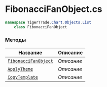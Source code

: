 
# FibonacciFanObject.cs
```csharp
namespace TigerTrade.Chart.Objects.List  
    class FibonacciFanObject
```

### Методы
| Название | Описание |
| --- | --- |
| [`FibonacciFanObject`](./Методы/FibonacciFanObject.md) | *Описание* |
| [`ApplyTheme`](./Методы/ApplyTheme.md) | *Описание* |
| [`CopyTemplate`](./Методы/CopyTemplate.md) | *Описание* |
